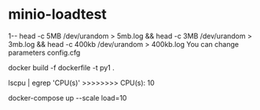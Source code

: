 # minio-loadtest
1-- head -c 5MB /dev/urandom > 5mb.log && head -c 3MB /dev/urandom > 3mb.log && head -c 400kb /dev/urandom > 400kb.log
You can change  parameters config.cfg

docker build -f dockerfile -t py1 .

lscpu | egrep 'CPU\(s\)' >>>>>>>>    CPU(s):                          10

    
docker-compose up  --scale load=10
